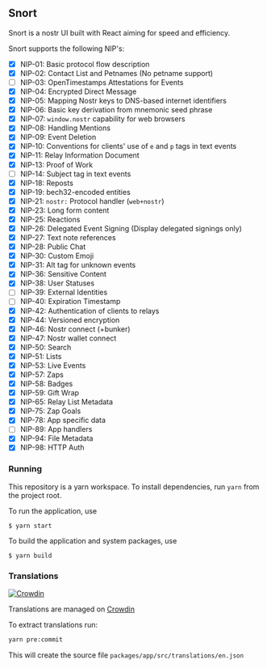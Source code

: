 ## Snort

Snort is a nostr UI built with React aiming for speed and efficiency.

Snort supports the following NIP's:

- [x] NIP-01: Basic protocol flow description
- [x] NIP-02: Contact List and Petnames (No petname support)
- [ ] NIP-03: OpenTimestamps Attestations for Events
- [x] NIP-04: Encrypted Direct Message
- [x] NIP-05: Mapping Nostr keys to DNS-based internet identifiers
- [x] NIP-06: Basic key derivation from mnemonic seed phrase
- [x] NIP-07: `window.nostr` capability for web browsers
- [x] NIP-08: Handling Mentions
- [x] NIP-09: Event Deletion
- [x] NIP-10: Conventions for clients' use of `e` and `p` tags in text events
- [x] NIP-11: Relay Information Document
- [x] NIP-13: Proof of Work
- [ ] NIP-14: Subject tag in text events
- [x] NIP-18: Reposts
- [x] NIP-19: bech32-encoded entities
- [x] NIP-21: `nostr:` Protocol handler (`web+nostr`)
- [x] NIP-23: Long form content
- [x] NIP-25: Reactions
- [x] NIP-26: Delegated Event Signing (Display delegated signings only)
- [x] NIP-27: Text note references
- [x] NIP-28: Public Chat
- [x] NIP-30: Custom Emoji
- [x] NIP-31: Alt tag for unknown events
- [x] NIP-36: Sensitive Content
- [x] NIP-38: User Statuses
- [ ] NIP-39: External Identities
- [ ] NIP-40: Expiration Timestamp
- [x] NIP-42: Authentication of clients to relays
- [x] NIP-44: Versioned encryption
- [x] NIP-46: Nostr connect (+bunker)
- [x] NIP-47: Nostr wallet connect
- [x] NIP-50: Search
- [x] NIP-51: Lists
- [x] NIP-53: Live Events
- [x] NIP-57: Zaps
- [x] NIP-58: Badges
- [x] NIP-59: Gift Wrap
- [x] NIP-65: Relay List Metadata
- [x] NIP-75: Zap Goals
- [x] NIP-78: App specific data
- [ ] NIP-89: App handlers
- [x] NIP-94: File Metadata
- [x] NIP-98: HTTP Auth

### Running

This repository is a yarn workspace. To install dependencies, run `yarn` from the project root.

To run the application, use

```
$ yarn start
```

To build the application and system packages, use

```
$ yarn build
```

### Translations

[![Crowdin](https://badges.crowdin.net/snort/localized.svg)](https://crowdin.com/project/snort)

Translations are managed on [Crowdin](https://crowdin.com/project/snort)

To extract translations run:

```bash
yarn pre:commit
```

This will create the source file `packages/app/src/translations/en.json`
